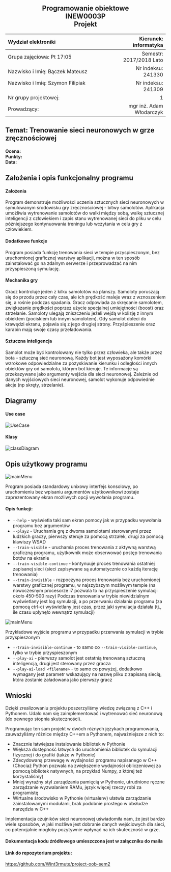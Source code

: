 <center>
	<h2>
		Programowanie obiektowe <br>
		INEW0003P <br>
		Projekt
	</h2>


| Wydział elektroniki      	|    Kierunek: informatyka 	|
|	:-----------------------------------------------------	|----------------------------------:	|
| Grupa zajęciowa: Pt 17:05       &nbsp; 	| Semestr: 2017/2018 Lato  	|
| Nazwisko i Imię: Bączek Mateusz  	&nbsp;| Nr indeksu: 241330       	|
| Nazwisko i Imię: Szymon Filipiak &nbsp;&nbsp;&nbsp;&nbsp;&nbsp;&nbsp;&nbsp;&nbsp;&nbsp;&nbsp;&nbsp;&nbsp;&nbsp;&nbsp;&nbsp;&nbsp;&nbsp;&nbsp;&nbsp;&nbsp;&nbsp;&nbsp;&nbsp;&nbsp;&nbsp;&nbsp;&nbsp;&nbsp;&nbsp;&nbsp;&nbsp;&nbsp;&nbsp;&nbsp;&nbsp;&nbsp;&nbsp;&nbsp;&nbsp;&nbsp;&nbsp;&nbsp;&nbsp;&nbsp;&nbsp;&nbsp;&nbsp;&nbsp;| Nr indeksu: 241309 	|
| Nr grupy projektowej: 	| 1 |
| Prowadzący: 	| mgr inż. Adam Włodarczyk	|
</center>

## Temat: Trenowanie sieci neuronowych w grze zręcznościowej

<h4>
Ocena:<br>
Punkty:<br>
Data: <br>
</h4>

## Założenia i opis funkcjonalny programu
#### Założenia
Program demonstruje możliwości uczenia sztucznych sieci neuronowych w symulowanym środowisku gry zręcznościowej - bitwy samolotów. Aplikacja umożliwia wytrenowanie samolotów do walki między sobą, walkę sztucznej inteligencji z człowiekiem i zapis stanu wytrenowanej sieci do pliku w celu późniejszego kontynuowania treningu lub wczytania w celu gry z człowiekiem.

#### Dodatkowe funkcje
Program posiada funkcję trenowania sieci w tempie przyspieszonym, bez uruchomionej graficznej warstwy aplikacji, można w ten sposób zainstalować go na zdalnym serwerze i przeprowadzać na nim przyspieszoną symulację.

#### Mechanika gry
Gracz kontroluje jeden z kilku samolotów na planszy. Samoloty poruszają się do przodu przez cały czas, ale ich prędkość maleje wraz z wznoszeniem się, a rośnie podczas spadania. Gracz odpowiada za skręcanie samolotem, zwiększanie prędkości poprzez użycie specjalnej umiejętności (boost) oraz strzelanie. Samoloty ulegają zniszczeniu jeżeli wejdą w kolizję z innym obiektem (pociskiem lub innym samolotem). Gdy samolot doleci do krawędzi ekranu, pojawia się z jego drugiej strony. Przyśpieszenie oraz karabin mają swoje czasy przeładowania.

#### Sztuczna inteligencja
Samolot może być kontrolowany nie tylko przez człowieka, ale także przez bota - sztuczną sieć neuronową. Każdy bot jest wyposażony komórki wzrokowe odpowiedzialne za pozyskiwanie kierunku i odległości innych obiektów gry od samolotu, którym bot kieruje. Te informacje są przekazywane jako argumenty wejścia dla sieci neuronowej. Zależnie od danych wyjściowych sieci neuronowej, samolot wykonuje odpowiednie akcje
(np  skręty, strzelanie).

## Diagramy
#### Use case
![UseCase](uml/Use%20case%20PPO.png)


#### Klasy
![classDiagram](uml/schemat.png)
 
 ## Opis użytkowy programu
![mainMenu](uml/screenshots/help_screen.png)

Program posiada standardowy unixowy interfejs konsolowy, po uruchomieniu bez wpisaniu argumentów użytkownikowi zostaje zaprezentowany ekran możliwych opcji wywołania programu.

#### Opis funkcji:
- `--help` - wyświetla taki sam ekran pomocy jak w przypadku wywołania programu bez argumentów
- `--play2` - Uruchamia grę z dwoma samolotami sterowanymi przez ludzkich graczy, pierwszy steruje za pomocą strzałek, drugi za pomocą klawiszy WSAD
-  `--train-visible` - uruchamia proces trenowania z aktywną warstwą graficzną programu, użytkownik może obserwować postęp trenowania botów na ekranie
- `--train-visible-continue` - kontynuuje proces trenowania ostatniej zapisanej sieci (sieci zapisywane są automatycznie co każdą iterację trenowania)
- `--train-invisible` - rozpoczyna proces trenowania bez uruchomionej warstwy graficznej programu, w najszybszym możliwym tempie (na nowoczesnym procesorze i7 pozwala to na przyspieszenie symulacji około 450-500 razy)
Podczas trenowania w trybie niewidzialnym wyświetlany jest log symulacji, a po przerwaniu działania programu (za pomocą ctrl-c) wyświetlany jest czas, przez jaki symulacja działała (tj., ile czasu upłynęło wewnątrz symulacji)

![mainMenu](uml/screenshots/invisible-training.png)

Przykładowe wyjście programu w przypadku przerwania symulacji w trybie przyspieszonym

- `--train-invisible-continue` - to samo co `--train-visible-continue`, tylko w trybie przyspieszonym
- `--play-ai` - pierwszy samolot jest ostatnią trenowaną sztuczną inteligencją, drugi jest sterowany przez gracza
- `--play-ai-load <filename>` - to samo co powyżej, dodatkowo wymagany jest parametr wskazujący na nazwę pliku z zapisaną siecią, która zostanie załadowana jako pierwszy gracz

## Wnioski
Dzięki zrealizowaniu projektu  poszerzyliśmy wiedzę związaną z C++ i Pythonem. Udało nam się zaimplementować i wytrenować sieć neuronową (do pewnego stopnia skuteczności).

Programując ten sam projekt w dwóch róznych językach programowania, zauważyliśmy różnice między C++em a Pythonem, najważniejsze z nich to:
 - Znacznie łatwiejsze instalowanie bibliotek w Pythonie
 - Większa dostępność łatwych do uruchomienia bibliotek do symulacji fizycznej i do grafiki (także w Pythonie)
 - Zdecydowaną przewagę w wydajności programu napisanego w C++ (Chociaż Python pozwala na zwiększenie wydajności obliczeniowej za pomocą bibliotek natywnych, na przykład Numpy, z której też korzystaliśmy)
 - Mniej wyraźny styl zarządzania pamięcią w Pythonie, utrudnione ręczne zarządzanie wyzwalaniem RAMu, język więcej rzeczy robi za programistę
 - Wirtualne środowisko w Pythonie (virtualenv) ułatwia zarządzanie zainstalowanymi modułami, brak podobnie prostego w obsłudze narzędzia w C++


Implementacja czujników sieci neuronowej uświadomiła nam, że jest bardzo wiele sposobów, w jaki możliwe jest dobranie danych wejściowych dla sieci, co potencjalnie mogłoby pozytywnie wpłynąć na ich skuteczność w grze.

#### Dokumentacja kodu źródłowego umieszczona jest w załączniku do maila

#### Link do repozytorium projektu:
https://github.com/Wint3rmute/project-oob-sem2
